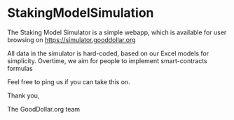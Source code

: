 # StakingModelSimulation

The Staking Model Simulator is a simple webapp, which is available for user browsing on https://simulator.gooddollar.org

All data in the simulator is hard-coded, based on our Excel models for simplicity. Overtime, we aim for people to implement smart-contracts formulas

Feel free to ping us if you can take this on.


Thank you,

The GoodDollar.org team
